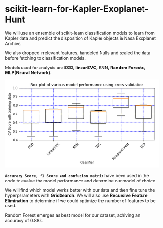 # scikit-learn-for-Kapler-Exoplanet-Hunt
We will use an ensemble of scikit-learn classification models to learn from Kapler data and predict the disposition of Kapler objects in Nasa Exoplanet Archive.

We also dropped irrelevant features, handeled Nulls and scaled the data before fetching to classification models.

Models used for analysis are <b> SGD, linearSVC, KNN, Random Forests, MLP(Neural Network).</b>

![Screenshot-1](/CV_performance_of_various_models_using_train_data.PNG)

<b>`Accuracy Score, f1 Score and confusion matrix`</b> have been used in the code to evalue the model performance and determine our model of choice. 

We will find which model works better with our data and then fine tune the hyperparameters with <b>GridSearch</b>.
We will also use <b>Recursive Feature Elimination</b> to determine if we could optimize the number of features to be used. 


Random Forest emerges as best model for our dataset, achiving an accuracy of 0.883.
